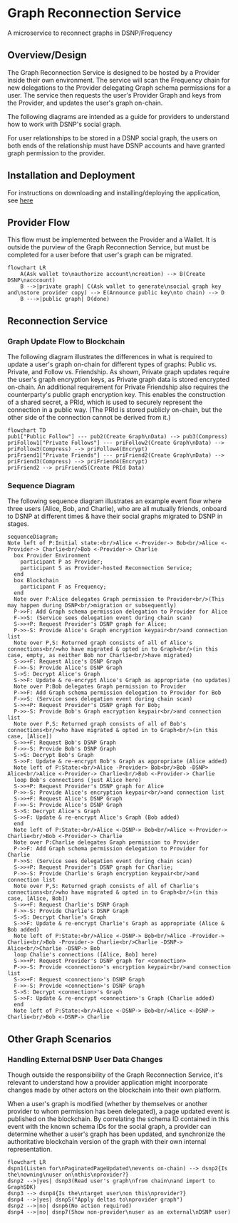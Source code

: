 # Graph Reconnection Service
A microservice to reconnect graphs in DSNP/Frequency

## Overview/Design
The Graph Reconnection Service is designed to be hosted by a Provider inside their own environment. The service will scan the Frequency chain for new delegations to the Provider delegating Graph schema permissions for a user. The service then requests the user's Provider Graph and keys from the Provider, and updates the user's graph on-chain.

The following diagrams are intended as a guide for providers to understand how to work with DSNP's social graph.

For user relationships to be stored in a DSNP social graph, the users on both ends of the relationship must have DSNP accounts and have granted graph permission to the provider.

## Installation and Deployment

For instructions on downloading and installing/deploying the application, see [here](./INSTALLING.md)

## Provider Flow

This flow must be implemented between the Provider and a Wallet. It is outside the purview of the Graph Reconnection Service, but must be completed for a user before that user's graph can be migrated.

```mermaid
flowchart LR
    A(Ask wallet to\nauthorize account\ncreation) --> B(Create DSNP\nacccount)
    B -->|private graph| C(Ask wallet to generate\nsocial graph key and\nstore provider copy) --> E(Announce public key\nto chain) --> D
    B --->|public graph| D(done)
```

## Reconnection Service

### Graph Update Flow to Blockchain
The following diagram illustrates the differences in what is required to update a user's graph on-chain for different types of graphs: Public vs. Private, and Follow vs. Friendship. As shown, Private graph updates require the user's graph encryption keys, as Private graph data is stored encrypted on-chain. An additional requirement for Private Friendship also requires the counterparty's public graph encryption key. This enables the construction of a shared secret, a PRId, which is used to securely represent the connection in a public way. (The PRId is stored publicly on-chain, but the other side of the connection cannot be derived from it.)

```mermaid
flowchart TD
pub1["Public Follow"] --- pub2(Create Graph\nData) --> pub3(Compress)
priFollow1["Private Follows"] --- priFollow2(Create Graph\nData) --> priFollow3(Compress) --> priFollow4(Encrypt)
priFriend1["Private Friends"] --- priFriend2(Create Graph\nData) --> priFriend3(Compress) --> priFriend4(Encrypt)
priFriend2 --> priFriend5(Create PRId Data)
```

### Sequence Diagram
The following sequence diagram illustrates an example event flow where three users (Alice, Bob, and Charlie), who are all mutually friends, onboard to DSNP at different times & have their social graphs migrated to DSNP in stages.
```mermaid
sequenceDiagram;
Note left of P:Initial state:<br/>Alice <-Provider-> Bob<br/>Alice <-Provider-> Charlie<br/>Bob <-Provider-> Charlie
  box Provider Environment
    participant P as Provider;
    participant S as Provider-hosted Reconnection Service;
  end
  box Blockchain
    participant F as Frequency;
  end
  Note over P:Alice delegates Graph permission to Provider<br/>(This may happen during DSNP<br/>migration or subsequently)
  P->>F: Add Graph schema permission delegation to Provider for Alice
  F->>S: (Service sees delegation event during chain scan)
  S->>+P: Request Provider's DSNP graph for Alice;
  P->>-S: Provide Alice's Graph encryption keypair<br/>and connection list
  Note over P,S: Returned graph consists of all of Alice's connections<br/>who have migrated & opted in to Graph<br/>(in this case, empty, as neither Bob nor Charlie<br/>have migrated)
  S->>+F: Request Alice's DSNP Graph
  F->>-S: Provide Alice's DSNP Graph
  S->S: Decrypt Alice's Graph
  S->>F: Update & re-encrypt Alice's Graph as appropriate (no updates)
  Note over P:Bob delegates Graph permission to Provider
  P->>F: Add Graph schema permission delegation to Provider for Bob
  F->>S: (Service sees delegation event during chain scan)
  S->>+P: Request Provider's DSNP graph for Bob;
  P->>-S: Provide Bob's Graph encryption keypair<br/>and connection list
  Note over P,S: Returned graph consists of all of Bob's connections<br/>who have migrated & opted in to Graph<br/>(in this case, [Alice])
  S->>+F: Request Bob's DSNP Graph
  F->>-S: Provide Bob's DSNP Graph
  S->S: Decrypt Bob's Graph
  S->>F: Update & re-encrypt Bob's Graph as appropriate (Alice added)
  Note left of P:State:<br/>Alice -Provider> Bob<br/>Bob -DSNP> Alice<br/>Alice <-Provider-> Charlie<br/>Bob <-Provider-> Charlie
  loop Bob's connections (just Alice here)
  S->>+P: Request Provider's DSNP graph for Alice
  P->>-S: Provide Alice's encryption keypair<br/>and connection list
  S->>+F: Request Alice's DSNP Graph
  F->>-S: Provide Alice's DSNP Graph
  S->S: Decrypt Alice's Graph
  S->>F: Update & re-encrypt Alice's Graph (Bob added)
  end
  Note left of P:State:<br/>Alice <-DSNP-> Bob<br/>Alice <-Provider-> Charlie<br/>Bob <-Provider-> Charlie
  Note over P:Charlie delegates Graph permission to Provider
  P->>F: Add Graph schema permission delegation to Provider for Charlie
  F->>S: (Service sees delegation event during chain scan)
  S->>+P: Request Provider's DSNP graph for Charlie;
  P->>-S: Provide Charlie's Graph encryption keypair<br/>and connection list
  Note over P,S: Returned graph consists of all of Charlie's connections<br/>who have migrated & opted in to Graph<br/>(in this case, [Alice, Bob])
  S->>+F: Request Charlie's DSNP Graph
  F->>-S: Provide Charlie's DSNP Graph
  S->S: Decrypt Charlie's Graph
  S->>F: Update & re-encrypt Charlie's Graph as appropriate (Alice & Bob added)
  Note left of P:State:<br/>Alice <-DSNP-> Bob<br/>Alice -Provider-> Charlie<br/>Bob -Provider-> Charlie<br/>Charlie -DSNP-> Alice<br/>Charlie -DSNP-> Bob
  loop Chalie's connections ([Alice, Bob] here)
  S->>+P: Request Provider's DSNP graph for <connection>
  P->>-S: Provide <connection>'s encryption keypair<br/>and connection list
  S->>+F: Request <connection>'s DSNP Graph
  F->>-S: Provide <connection>'s DSNP Graph
  S->S: Decrypt <connection>'s Graph
  S->>F: Update & re-encrypt <connection>'s Graph (Charlie added)
  end
  Note left of P:State:<br/>Alice <-DSNP-> Bob<br/>Alice <-DSNP-> Charlie<br/>Bob <-DSNP-> Charlie
```

## Other Graph Scenarios
### Handling External DSNP User Data Changes
Though outside the responsibility of the Graph Reconnection Service, it's relevant to understand how a provider application might incorporate changes made by other actors on the blockchain into their own platform.

When a user's graph is modified (whether by themselves or another provider to whom permission has been delegated), a page updated event is published on the blockchain. By correlating the schema ID contained in this event with the known schema IDs for the social graph, a provider can determine whether a user's graph has been updated, and synchronize the authoritative blockchain version of the graph with their own internal representation.

```mermaid
flowchart LR
dspn1(Listen for\nPaginatedPageUpdated\nevents on-chain) --> dsnp2{Is the\nowning\nuser on\nthis\nprovider?}
dsnp2 -->|yes| dsnp3(Read user's graph\nfrom chain\nand import to GraphSDK)
dsnp3 --> dsnp4{Is the\ntarget user\non this\nprovider?}
dsnp4 -->|yes| dsnp5("Apply deltas to\nprovider graph")
dsnp2 -->|no| dsnp6(No action required)
dsnp4 -->|no| dsnp7(Show non-provider\nuser as an external\nDSNP user)
```
